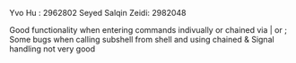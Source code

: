 Yvo Hu			  : 2962802
Seyed Salqin Zeidi: 2982048

Good functionality when entering commands indivually or chained via | or ;
Some bugs when calling subshell from shell and using chained &
Signal handling not very good